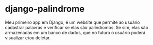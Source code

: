 # django-palindrome

Meu primeiro app em Django, é um website que permite ao usuário cadastrar palavras e verificar se elas são palíndromos. Se sim, elas são armazenadas em um banco de dados, que no futuro o usuário poderá visualizar e/ou deletar.